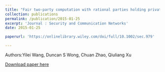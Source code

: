 ```yaml
---
title: "Fair two-party computation with rational parties holding private types"
collection: publications
permalink: /publication/2015-01-25
excerpt: 'Journal : Security and Communication Networks'
date: 2015-01-25

paperurl: 'https://onlinelibrary.wiley.com/doi/full/10.1002/sec.979'

---
```

Authors:Yilei Wang, Duncan S Wong, Chuan Zhao, Qiuliang Xu

[Download paper here](https://onlinelibrary.wiley.com/doi/full/10.1002/sec.979')